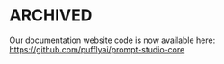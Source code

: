 # **ARCHIVED**

Our documentation website code is now available here: https://github.com/pufflyai/prompt-studio-core
